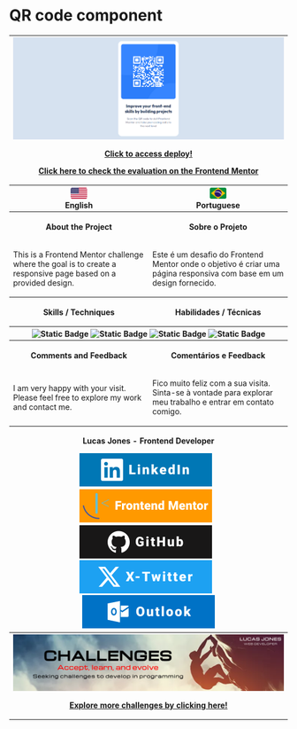 # QR code component

<table>
    <tr>
    <th colspan="2">
    <a href="https://lucasjcfreire.github.io/challenges/frontend-mentor/01-newbie/qr-code/" title="Click to access deploy">
      <img src="./src/images/preview.png" />
      <p>Click to access deploy!</p>
    </a>
    <a href="https://www.frontendmentor.io/solutions/clean-and-organized-code-facilitates-styling-7K8VSnV18T" title="Click to access deploy">
      <p>Click here to check the evaluation on the Frontend Mentor</p>
    </a>
    </th>
  </tr>
  <tr>
    <th style="width: 50%;">
      <img src="https://raw.githubusercontent.com/LucasJCFreire/LucasJCFreire/main/assets/images/usa.svg" alt="USA Flag" title="English" style="width: 30px;"><br>
      English
    </th>
    <th style="width: 50%;">
      <img src="https://raw.githubusercontent.com/LucasJCFreire/LucasJCFreire/main/assets/images/brazil.svg" alt="Brazil Flag" title="Portuguese" style="width: 30px;"><br>
      Portuguese
    </th>
  </tr>
  <tr>
    <th><p>About the Project</p></th>
    <th><p>Sobre o Projeto</p></th>
  </tr>
  <tr>
    <td><p>This is a Frontend Mentor challenge where the goal is to create a responsive page based on a provided design.</p></td>
    <td><p>Este é um desafio do Frontend Mentor onde o objetivo é criar uma página responsiva com base em um design fornecido.</p></td>
  </tr>
  <tr>
    <th><p>Skills / Techniques</p></th>
    <th><p>Habilidades / Técnicas</p></th>
  </tr>
<tr>
  <th colspan="2">
    <img alt="Static Badge" src="https://img.shields.io/badge/HTML-E34F26?style=flat-square&logo=html5&logoColor=white">
    <img alt="Static Badge" src="https://img.shields.io/badge/CSS-1DA1F2?style=flat-square&logo=tailwind-css&logoColor=white">
    <img alt="Static Badge" src="https://img.shields.io/badge/Flexbox-1DA1F2?style=flat-square&logo=css3&logoColor=white">
    <img alt="Static Badge" src="https://img.shields.io/badge/Responsive%20Design-1DA1F2?style=flat-square&logo=css3&logoColor=white">
  </th>
</tr>
  <tr>
    <th><p>Comments and Feedback</p></th>
    <th><p>Comentários e Feedback</p></th>
  </tr>
  <tr>
    <td><p>I am very happy with your visit. Please feel free to explore my work and contact me.</p></td>
    <td><p>Fico muito feliz com a sua visita. Sinta-se à vontade para explorar meu trabalho e entrar em contato comigo.</p></td>
  </tr>
  <tr>
    <th colspan="2">
      <p>Lucas Jones - Frontend Developer</p>
      <a href="https://www.linkedin.com/in/LucasJCFreire" title="LinkedIn Profile"><img src="https://raw.githubusercontent.com/LucasJCFreire/LucasJCFreire/main/assets/images/linkedin_small.svg" alt="LinkedIn Profile" style="margin-right: 10px;"></a>
      <a href="https://www.frontendmentor.io/profile/LucasJCFreire" title="Frontend Mentor Profile"><img src="https://raw.githubusercontent.com/LucasJCFreire/LucasJCFreire/main/assets/images/frontendmentor_small.svg" alt="Frontend Mentor Profile" style="margin-right: 10px;"></a>
      <a href="https://github.com/LucasJCFreire" title="GitHub Profile"><img src="https://raw.githubusercontent.com/LucasJCFreire/LucasJCFreire/main/assets/images/github_small.svg" alt="GitHub Profile" style="margin-right: 10px;"></a>
      <a href="https://x.com/LucasJCFreire" title="X Profile"><img src="https://raw.githubusercontent.com/LucasJCFreire/LucasJCFreire/main/assets/images/x_small.svg" alt="X Profile" style="margin-right: 10px;"></a>
      <a href="mailto:lucasjcfreire@outlook.com" title="Outlook mail"><img src="https://raw.githubusercontent.com/LucasJCFreire/LucasJCFreire/main/assets/images/outlook_small.svg" alt="Outlook mail"></a>
    </th>
  </tr>
  <tr>
    <th colspan="2">
      <a href="https://github.com/LucasJCFreire/challenges" title="Explore more challenges by clicking here">
        <img src="https://raw.githubusercontent.com/LucasJCFreire/LucasJCFreire/main/assets/images/challenges_main.png" alt="Challenges Banner"/>
        <p>Explore more challenges by clicking here!</p>
      </a>
    </th>
  </tr>
</table>
